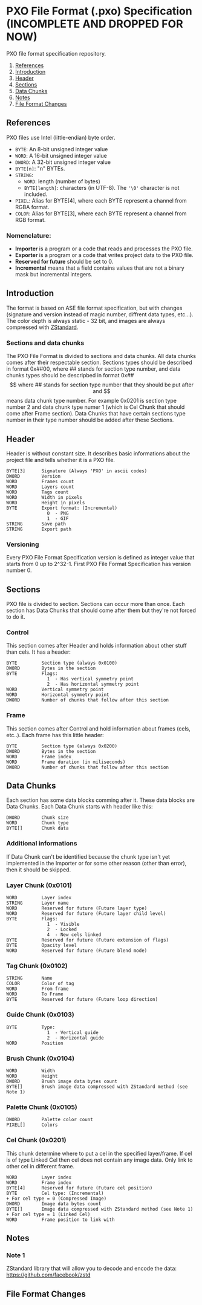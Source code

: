 # PXO File Format (.pxo) Specification (INCOMPLETE AND DROPPED FOR NOW)
PXO file format specification repository.

1. [References](#references)
2. [Introduction](#introduction)
3. [Header](#header)
4. [Sections](#sections)
5. [Data Chunks](#data-chunks)
6. [Notes](#notes)
7. [File Format Changes](#file-format-changes)

## References
PXO files use Intel (little-endian) byte order.

* `BYTE`: An 8-bit unsigned integer value
* `WORD`: A 16-bit unsigned integer value
* `DWORD`: A 32-bit unsigned integer value
* `BYTE[n]`: "n" BYTEs.
* `STRING`:
    - `WORD`: length (number of bytes)
    - `BYTE[length]`: characters (in UTF-8). The `'\0'` character is not included.
* `PIXEL`: Alias for BYTE[4], where each BYTE represent a channel from RGBA format.
* `COLOR`: Alias for BYTE[3], where each BYTE represent a channel from RGB format.

### Nomenclature:
- **Importer** is a program or a code that reads and processes the PXO file.
- **Exporter** is a program or a code that writes project data to the PXO file.
- **Reserved for future** should be set to 0.
- **Incremental** means that a field contains values that are not a binary mask but incremental integers.

## Introduction
The format is based on ASE file format specification, but with changes (signature and version instead of magic number, diffrent data types, etc...). The color depth is always static - 32 bit, and images are always compressed with [ZStandard](https://github.com/facebook/zstd).

### Sections and data chunks
The PXO File Format is divided to sections and data chunks. All data chunks comes after their respectable section. Sections types should be described in format 0x##00, where ## stands for section type number, and data chunks types should be descripbed in format 0x##$$ where ## stands for section type number that they should be put after and $$ means data chunk type number. For example 0x0201 is section type number 2 and data chunk type numer 1 (which is Cel Chunk that should come after Frame section). Data Chunks that have certain sections type number in their type number should be added after these Sections.

## Header
Header is without constant size. It describes basic informations about the project file and tells whether it is a PXO file.

    BYTE[3]      Signature (Always 'PXO' in ascii codes)
    DWORD        Version
    WORD         Frames count
    WORD         Layers count
    WORD         Tags count
    WORD         Width in pixels
    WORD         Height in pixels
    BYTE         Export format: (Incremental)
                   0  - PNG
                   1  - GIF
    STRING       Save path
    STRING       Export path

### Versioning
Every PXO File Format Specification version is defined as integer value that starts from 0 up to 2^32-1. First PXO File Format Specification has version number 0.

## Sections
PXO file is divided to section. Sections can occur more than once. Each section has Data Chunks that should come after them but they're not forced to do it.

### Control
This section comes after Header and holds information about other stuff than cels. It has a header:

    BYTE         Section type (always 0x0100)
    DWORD        Bytes in the section
    BYTE         Flags:
                   1  - Has vertical symmetry point
                   2  - Has horizontal symmetry point
    WORD         Vertical symmetry point
    WORD         Horizontal symmetry point
    DWORD        Number of chunks that follow after this section

### Frame
This section comes after Control and hold information about frames (cels, etc..). Each frame has this little header:

    BYTE         Section type (always 0x0200)
    DWORD        Bytes in the section
    WORD         Frame index
    WORD         Frame duration (in miliseconds)
    DWORD        Number of chunks that follow after this section

## Data Chunks
Each section has some data blocks comming after it. These data blocks are Data Chunks. Each Data Chunk starts with header like this:

    DWORD        Chunk size
    WORD         Chunk type
    BYTE[]       Chunk data

### Additional informations
If Data Chunk can't be identified because the chunk type isn't yet implemented in the Importer or for some other reason (other than error), then it should be skipped.

### Layer Chunk (0x0101)

    WORD         Layer index
    STRING       Layer name
    WORD         Reserved for future (Future layer type)
    WORD         Reserved for future (Future layer child level)
    BYTE         Flags:
                   1  - Visible
                   2  - Locked
                   4  - New cels linked
    BYTE         Reserved for future (Future extension of flags)
    BYTE         Opacity level
    WORD         Reserved for future (Future blend mode)

### Tag Chunk (0x0102)

    STRING       Name
    COLOR        Color of tag
    WORD         From frame
    WORD         To Frame
    BYTE         Reserved for future (Future loop direction)

### Guide Chunk (0x0103)

    BYTE         Type:
                   1  - Vertical guide
                   2  - Horizontal guide
    WORD         Position

### Brush Chunk (0x0104)

    WORD         Width
    WORD         Height
    DWORD        Brush image data bytes count
    BYTE[]       Brush image data compressed with ZStandard method (see Note 1)

### Palette Chunk (0x0105)

    DWORD        Palette color count
    PIXEL[]      Colors

### Cel Chunk (0x0201)
This chunk determine where to put a cel in the specified layer/frame. If cel is of type Linked Cel then cel does not contain any image data. Only link to other cel in different frame.

    WORD         Layer index
    WORD         Frame index
    BYTE[4]      Reserved for future (Future cel position)
    BYTE         Cel type: (Incremental)
    + For cel type = 0 (Compressed Image)
    DWORD        Image data bytes count
    BYTE[]       Image data compressed with ZStandard method (see Note 1)
    + For cel type = 1 (Linked Cel)
    WORD         Frame position to link with

## Notes

### Note 1
ZStandard library that will allow you to decode and encode the data: https://github.com/facebook/zstd

## File Format Changes
